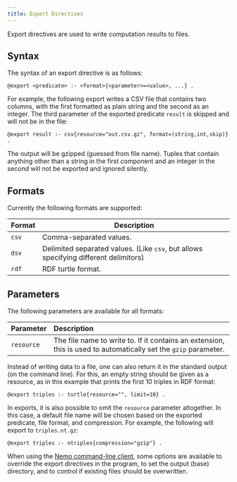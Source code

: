 ```yaml
---
title: Export Directives
---
```


Export directives are used to write computation results to files.

## Syntax
The syntax of an export directive is as follows:
```
@export <predicate> :- <format>{<parameter>=<value>, ...} .
```

For example, the following export writes a CSV file that contains two columns, with the first formatted as plain string and the second as an integer. The third parameter of the exported predicate `result` is skipped and will not be in the file:

```
@export result :- csv{resource="out.csv.gz", format=(string,int,skip)} .
```

The output will be gzipped (guessed from file name). Tuples that contain anything other than a string in the first component and an integer in the second will not be exported and ignored silently.

## Formats

Currently the following formats are supported:

| Format | Description |
|:-------|-------------|
| `csv`  | Comma-separated values. |
| `dsv`  | Delimited separated values. (Like `csv`, but allows specifying different delimitors) |
| `rdf` | RDF turtle format. |

## Parameters

The following parameters are available for all formats:

| Parameter | Description |
| :-------- | :---------- |
| `resource` | The file name to write to. If it contains an extension, this is used to automatically set the `gzip` parameter. |

Instead of writing data to a file, one can also return it in the standard output (on the command line). For this, an empty string should be given as a resource, as in this example that prints the first 10 triples in RDF format:

```
@export triples :- turtle{resource="", limit=10} .
```

In exports, it is also possible to omit the `resource` parameter altogether. In this case, a default file name will be chosen based on the exported predicate, file format, and compression. For example, the following will export to `triples.nt.gz`:

```
@export triples :- ntriples{compression="gzip"} .
```

When using the [Nemo command-line client](/nemo-doc/guides/cli), some options are available to override the export directives in the program, to set the output (base) directory, and to control if existing files should be overwritten.
